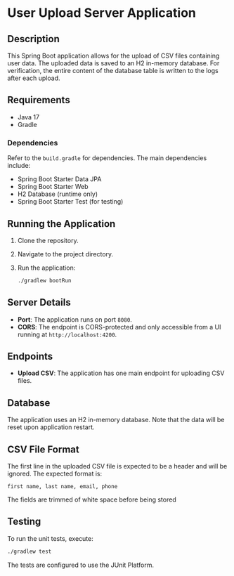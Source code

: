 # User Upload Server Application

## Description

This Spring Boot application allows for the upload of CSV files containing user data. The uploaded data is saved to an H2 in-memory database. For verification, the entire content of the database table is written to the logs after each upload.

## Requirements

- Java 17
- Gradle

### Dependencies

Refer to the `build.gradle` for dependencies. The main dependencies include:

- Spring Boot Starter Data JPA
- Spring Boot Starter Web
- H2 Database (runtime only)
- Spring Boot Starter Test (for testing)

## Running the Application

1. Clone the repository.
2. Navigate to the project directory.
3. Run the application:

    ```bash
    ./gradlew bootRun
    ```

## Server Details

- **Port**: The application runs on port `8080`.
- **CORS**: The endpoint is CORS-protected and only accessible from a UI running at `http://localhost:4200`.

## Endpoints

- **Upload CSV**: The application has one main endpoint for uploading CSV files.

## Database

The application uses an H2 in-memory database. Note that the data will be reset upon application restart.

## CSV File Format

The first line in the uploaded CSV file is expected to be a header and will be ignored. The expected format is:

```
first name, last name, email, phone
```

The fields are trimmed of white space before being stored

## Testing

To run the unit tests, execute:

```bash
./gradlew test
```

The tests are configured to use the JUnit Platform.